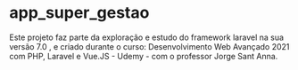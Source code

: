 # app_super_gestao
Este projeto faz parte da exploração e estudo do framework laravel na sua versão 7.0 , e criado durante o curso: Desenvolvimento Web Avançado 2021 com PHP, Laravel e Vue.JS - Udemy - com o professor Jorge Sant Anna.
